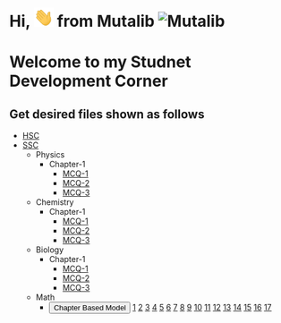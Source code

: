 
# Hi, <img src="Docs/hello.gif" width="35px" alt="Hi"> from Mutalib <img src="Docs/AbdulMutalib.jpeg" width="20px" alt="Mutalib">

# Welcome to my Studnet Development Corner
<!-- ![Github]("Docs/hello.gif")-->

## Get desired files shown as follows
- [HSC](/HSC)
- [SSC](/SSC)
    - Physics
        - Chapter-1 
            - [MCQ-1](/SSC/Physics/Chapter1/MCQ-19.pdf)
            - [MCQ-2](/SSC/Physics/Chapter1/MCQ-20.pdf)
            - [MCQ-3](/SSC/Physics/Chapter1/MCQ-21.pdf)
    - Chemistry
        - Chapter-1 
            - [MCQ-1](/SSC/Chemistry/Chapter1/MCQ-19.pdf)
            - [MCQ-2](/SSC/Chemistry/Chapter1/MCQ-20.pdf)
            - [MCQ-3](/SSC/Chemistry/Chapter1/MCQ-21.pdf)
    - Biology
        - Chapter-1 
            - [MCQ-1](/SSC/Biology/Chapter1/MCQ-18.pdf)
            - [MCQ-2](/SSC/Biology/Chapter1/MCQ-19.pdf)
            - [MCQ-3](/SSC/Biology/Chapter1/MCQ-20.pdf)
    - Math 
        - <button> Chapter Based Model </button>
         [1](/SSC/MATH/Math-Model-PDF/mthq0121.pdf) [2](/SSC/MATH/Math-Model-PDF/mthq0221.pdf) [3](/SSC/MATH/Math-Model-PDF/mthq0321.pdf) [4](/SSC/MATH/Math-Model-PDF/mthq0421.pdf) [5](/SSC/MATH/Math-Model-PDF/mthq0521.pdf) [6](/SSC/MATH/Math-Model-PDF/mthq0621.pdf) [7](/SSC/MATH/Math-Model-PDF/mthq0721.pdf) [8](/SSC/MATH/Math-Model-PDF/mthq0821.pdf) [9](/SSC/MATH/Math-Model-PDF/mthq0921.pdf) [10](/SSC/MATH/Math-Model-PDF/mthq1021.pdf) [11](/SSC/MATH/Math-Model-PDF/mthq1121.pdf) [12](/SSC/MATH/Math-Model-PDF/mthq1221.pdf) [13](/SSC/MATH/Math-Model-PDF/mthq1321.pdf) [14](/SSC/MATH/Math-Model-PDF/mthq1421.pdf) [15](/SSC/MATH/Math-Model-PDF/mthq1521.pdf) [16](/SSC/MATH/Math-Model-PDF/mthq1621.pdf) [17](/SSC/MATH/Math-Model-PDF/mthq1721.pdf) 

